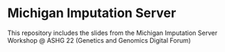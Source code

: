 # Michigan Imputation Server
This repository includes the slides from the Michigan Imputation Server Workshop @ ASHG 22 (Genetics and Genomics Digital Forum)
